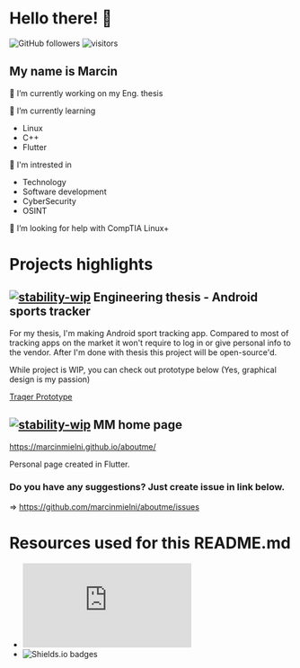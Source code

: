# Hello there! 👋
![GitHub followers](https://img.shields.io/github/followers/marcinmielni) ![visitors](https://visitor-badge.laobi.icu/badge?page_id=marcinmielni.visitor-badge)

## My name is Marcin

🔭 I’m currently working on my Eng. thesis

🌱 I’m currently learning
- Linux
- C++
- Flutter

🤔 I'm intrested in
 - Technology
 - Software development
 - CyberSecurity
 - OSINT

💬 I’m looking for help with CompTIA Linux+

# Projects highlights

## [![stability-wip](https://img.shields.io/badge/stability-wip-lightgrey.svg)](https://github.com/mkenney/software-guides/blob/master/STABILITY-BADGES.md#work-in-progress) Engineering thesis - Android sports tracker 
For my thesis, I'm making Android sport tracking app.
Compared to most of tracking apps on the market it won't require to log in or give personal info to the vendor.
After I'm done with thesis this project will be open-source'd.

While project is WIP, you can check out prototype below (Yes, graphical design is my passion)

[Traqer Prototype](https://www.figma.com/proto/QxZVcFFVWrhgg1padrD3Ew/TraqerApp?type=design&node-id=1-3&t=qbWms2qzxAJKx41e-1&scaling=scale-down&page-id=0%3A1&starting-point-node-id=1%3A3&mode=design)

## [![stability-wip](https://img.shields.io/badge/stability-wip-lightgrey.svg)](https://github.com/mkenney/software-guides/blob/master/STABILITY-BADGES.md#work-in-progress) MM home page

https://marcinmielni.github.io/aboutme/

Personal page created in Flutter.

### Do you have any suggestions? Just create issue in link below.

 => https://github.com/marcinmielni/aboutme/issues

 # Resources used for this README.md

 - ![Stability badges by mkeeney](https://github.com/mkenney/software-guides/blob/master/STABILITY-BADGES.md)
 - ![Shields.io badges](https://shields.io/badges)

<!--
**marcinmielni/marcinmielni** is a ✨ _special_ ✨ repository because its `README.md` (this file) appears on your GitHub profile.

Here are some ideas to get you started:

- 🔭 I’m currently working on ...
- 🌱 I’m currently learning ...
- 👯 I’m looking to collaborate on ...
- 🤔 I’m looking for help with ...
- 💬 Ask me about ...
- 📫 How to reach me: ...
- 😄 Pronouns: ...
- ⚡ Fun fact: ...
-->
